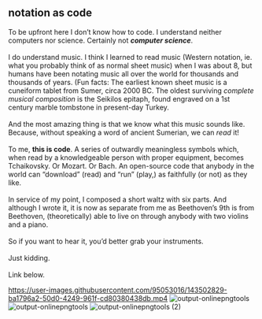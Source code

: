 ## notation as code  
To be upfront here I don’t know how to code. I understand neither computers nor science. Certainly not ***computer science***.   
&nbsp;  
I do understand music. I think I learned to read music (Western notation, ie. what you probably think of as normal sheet music) when I was about 8, but humans have been notating music all over the world for thousands and thousands of years. (Fun facts: The earliest known sheet music is a cuneiform tablet from Sumer, circa 2000 BC. The oldest surviving *complete musical composition* is the Seikilos epitaph, found engraved on a 1st century marble tombstone in present-day Turkey.   
&nbsp;  
And the most amazing thing is that we know what this music sounds like. Because, without speaking a word of ancient Sumerian, we can *read* it!   
&nbsp;  
To me, **this is code**. A series of outwardly meaningless symbols which, when read by a knowledgeable person with proper equipment, becomes Tchaikovsky. Or Mozart. Or Bach. An open-source code that anybody in the world can “download” (read) and “run” (play,) as faithfully (or not) as they like.  
&nbsp;  
In service of my point, I composed a short waltz with six parts. And although I wrote it, it is now as separate from me as Beethoven’s 9th is from Beethoven, (theoretically) able to live on through anybody with two violins and a piano.  
&nbsp;  
So if you want to hear it, you’d better grab your instruments.  
&nbsp;  
Just kidding.  
&nbsp;  
Link below. 


https://user-images.githubusercontent.com/95053016/143502829-ba1796a2-50d0-4249-961f-cd80380438db.mp4
![output-onlinepngtools](https://user-images.githubusercontent.com/95053016/143503178-7fe035f8-64e6-4d04-a3d5-b277e37f49e2.png)
![output-onlinepngtools](https://user-images.githubusercontent.com/95053016/143503182-e96a9b15-4709-4885-8d9d-32e93e92c0aa.png)
![output-onlinepngtools (2)](https://user-images.githubusercontent.com/95053016/143503188-d37d9104-d253-458c-982c-30e68bd6997b.png)

